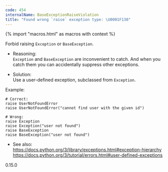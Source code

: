 ```yaml
---
code: 454
internalName: BaseExceptionRaiseViolation
title: "Found wrong `raise` exception type: \U0001F130"
---
```


{% import "macros.html" as macros with context %}

Forbid raising `Exception` or `BaseException`.

  - Reasoning:  
    `Exception` and `BaseException` are inconvenient to catch. And when
    you catch them you can accidentally suppress other exceptions.

  - Solution:  
    Use a user-defined exception, subclassed from `Exception`.

Example:

    # Correct:
    raise UserNotFoundError
    raise UserNotFoundError("cannot find user with the given id")
    
    # Wrong:
    raise Exception
    raise Exception("user not found")
    raise BaseException
    raise BaseException("user not found")

  - See also:  
    <https://docs.python.org/3/library/exceptions.html#exception-hierarchy>
    <https://docs.python.org/3/tutorial/errors.html#user-defined-exceptions>

<div class="versionadded">

0.15.0

</div>